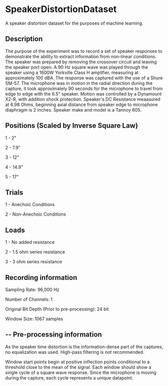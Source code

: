 # SpeakerDistortionDataset
A speaker distortion dataset for the purposes of machine learning.

Description
--

The purpose of the experiment was to record a set of speaker responses to demonstrate the ability to extract information from non-linear conditions.
The speaker was prepared by removing the crossover circuit and leaving the speaker port open.
A 90 Hz square wave was played through the speaker using a 1600W Yorkville Class H amplifier, measuring at approximately 100 dBA.
The response was captured with the use of a Shure SM-57. The microphone was in motion in the radial direction during the capture, it took approximately 90 seconds for the microphone to travel from edge to edge with the 6.5" speaker.
Motion was controlled by a Dynamount X2-R, with addition shock protection.
Speaker's DC Resistance meaasured at 6.98 Ohms, beginning axial distance from speaker edge to microphone diaphragm is 2 inches.
Speaker make and model is a Tannoy 605.

Positions (Scaled by Inverse Square Law)
--
1 - 2"

2 - 7.9"

3 - 12"

4 - 14.9"

5 - 17"

Trials
--
1 - Anechoic Conditions

2 - Non-Anechoic Conditions

Loads
--
1 - No added resistance

2 - 1.5 ohm series resistance

3 - 3 ohm series resistance

Recording information
--
Sampling Rate: 96,000 Hz

Number of Channels: 1

Original Bit Depth (Prior to pre-processing): 24 bit

Window Size: 1067 samples

--
Pre-processing information
--
As the speaker time distortion is the information-dense part of the captures, no equalization was used. 
High-pass filtering is _not_ recommended.

Window start points begin at positive inflection points conditional to a threshold close to the mean of the signal.
Each window should show a single cycle of a square wave response.
Since the microphone is moving during the capture, each cycle represents a unique datapoint.


